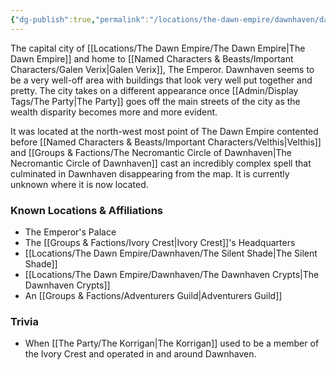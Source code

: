 ```yaml
---
{"dg-publish":true,"permalink":"/locations/the-dawn-empire/dawnhaven/dawnhaven/","tags":["Location"],"noteIcon":"","created":"2024-03-10T23:09:01.093+00:00","updated":"2024-12-13T23:07:04.184+00:00"}
---
```


The capital city of [[Locations/The Dawn Empire/The Dawn Empire\|The Dawn Empire]] and home to [[Named Characters & Beasts/Important Characters/Galen Verix\|Galen Verix]], The Emperor. Dawnhaven seems to be a very well-off area with buildings that look very well put together and pretty. The city takes on a different appearance once [[Admin/Display Tags/The Party\|The Party]] goes off the main streets of the city as the wealth disparity becomes more and more evident. 

It was located at the north-west most point of The Dawn Empire contented before [[Named Characters & Beasts/Important Characters/Velthis\|Velthis]] and [[Groups & Factions/The Necromantic Circle of Dawnhaven\|The Necromantic Circle of Dawnhaven]] cast an incredibly complex spell that culminated in Dawnhaven disappearing from the map. It is currently unknown where it is now located.

### Known Locations & Affiliations
- The Emperor's Palace 
- The [[Groups & Factions/Ivory Crest\|Ivory Crest]]'s Headquarters
- [[Locations/The Dawn Empire/Dawnhaven/The Silent Shade\|The Silent Shade]] 
- [[Locations/The Dawn Empire/Dawnhaven/The Dawnhaven Crypts\|The Dawnhaven Crypts]]
- An [[Groups & Factions/Adventurers Guild\|Adventurers Guild]]

### Trivia
- When [[The Party/The Korrigan\|The Korrigan]] used to be a member of the Ivory Crest and operated in and around Dawnhaven.